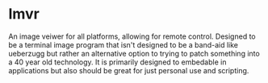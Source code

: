 # Imvr

An image veiwer for all platforms, allowing for remote control. Designed to be 
a terminal image program that isn't designed to be a band-aid like ueberzugg but
rather an alternative option to trying to patch something into a 40 year old 
technology. It is primarily designed to embedable in applications but also
should be great for just personal use and scripting.

